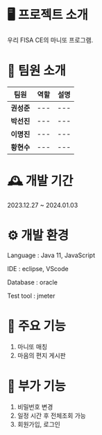 # 🖥️ 프로젝트 소개

우리 FISA CE의 마니또 프로그램.


# 👤 팀원 소개

|**팀원**|역할|설명|
|----|----|----|
|**권성준**|---|---|
|**박선진**|---|---|
|**이명진**|---|---|
|**황현수**|---|---|


# 🕰️ 개발 기간

2023.12.27 ~ 2024.01.03


# ⚙️ 개발 환경

Language : Java 11, JavaScript

IDE : eclipse, VScode

Database : oracle

Test tool : jmeter



# 📌 주요 기능

1. 마니또 매칭
2. 마음의 편지 게시판


# 📌 부가 기능
1. 비밀번호 변경
2. 일정 시간 후 전체조회 가능
3. 회원가입, 로그인
